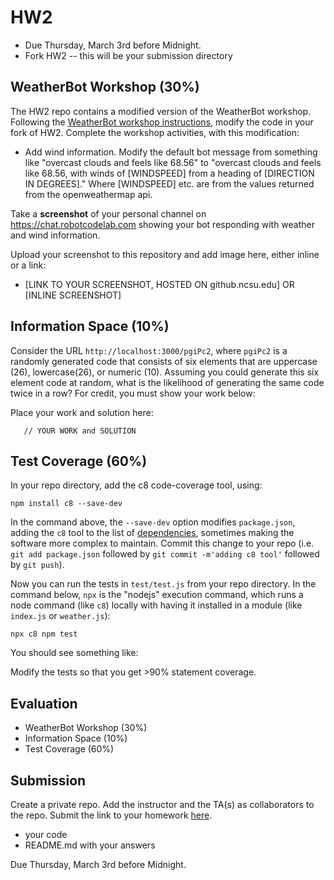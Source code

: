 # HW2

* Due Thursday, March 3rd before Midnight.
* Fork HW2 -- this will be your submission directory


## WeatherBot Workshop (30%)

The HW2 repo contains a modified version of the WeatherBot workshop. Following the [WeatherBot workshop instructions](https://github.ncsu.edu/CSC-510/WeatherBot), modify the code in your fork of HW2.  Complete the workshop activities, with this modification:
* Add wind information.   Modify the default bot message from something like "overcast clouds and feels like 68.56" to "overcast clouds and feels like 68.56, with winds of [WINDSPEED] from a heading of [DIRECTION IN DEGREES]."  Where [WINDSPEED] etc. are from the values returned from the openweathermap api.

Take a __screenshot__ of your personal channel on https://chat.robotcodelab.com showing your bot responding with weather and wind information.

Upload your screenshot to this repository and add image here, either inline or a link:
* [LINK TO YOUR SCREENSHOT, HOSTED ON github.ncsu.edu]  OR  [INLINE SCREENSHOT]

## Information Space (10%)

Consider the URL `http://localhost:3000/pgiPc2`, where `pgiPc2` is a randomly generated code that consists of six elements that are uppercase (26), lowercase(26), or numeric (10).   Assuming you could generate this six element code at random, what is the likelihood of generating the same code twice in a row?  For credit, you must show your work below:

Place your work and solution here:
``` 
   // YOUR WORK and SOLUTION
```

## Test Coverage (60%)

In your repo directory, add the c8 code-coverage tool, using:
```
npm install c8 --save-dev
```
In the command above, the `--save-dev` option modifies `package.json`, adding the `c8` tool to the list of [dependencies](https://en.wikipedia.org/wiki/Dependency_hell), sometimes making the software more complex to maintain.   Commit this change to your repo (i.e. `git add package.json` followed by `git commit -m'adding c8 tool'` followed by `git push`).

Now you can run the tests in `test/test.js` from your repo directory.  In the command below, `npx` is the "nodejs" execution command, which runs a node command (like `c8`) locally with having it installed in a module (like `index.js` or `weather.js`):
```
npx c8 npm test
```
You should see something like:


Modify the tests so that you get >90% statement coverage.



## Evaluation

* WeatherBot Workshop (30%)
* Information Space (10%)
* Test Coverage (60%)



## Submission

Create a private repo.  Add the instructor and the TA(s) as collaborators to the repo. Submit the link to your homework [here](https://docs.google.com/forms/d/e/1FAIpQLSfQ29aj5HSxIw4UEGBg_tDymHc2PTNanIrukiAOdZyISbfZng/viewform?usp=sf_link).

* your code
* README.md with your answers

Due Thursday, March 3rd before Midnight.
